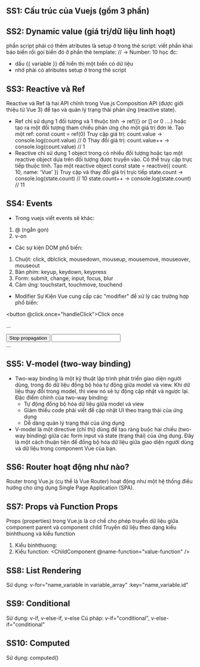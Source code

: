## SS1: Cấu trúc của Vuejs (gồm 3 phần)
<script>
    -> sẽ viết: logic code
</script>

<template>
    -> sẽ viết: component/tags HTML
</template>

<style>
    -> sẽ viết: css
</style>

## SS2: Dynamic value (giá trị/dữ liệu linh hoạt)
phần script phải có thêm atributes là setup ở trong thẻ script: <script setup> let num = 10; </script>
viết phần khai báo biến rồi gọi biến đó ở phần thẻ template: <template> Number: {{ num }} </template> // -> Number: 10
học đc: 
- dấu {{ variable }} để hiển thị một biến có dữ liệu
- nhớ phải có atributes setup ở trong thẻ script

## SS3: Reactive và Ref
Reactive và Ref là hai API chính trong Vue.js Composition API (được giới thiệu từ Vue 3) để tạo và quản lý trạng thái phản ứng (reactive state).
+ Ref chỉ sử dụng 1 đối tượng và 1 thuộc tính -> ref({} or [] or 0 ....) hoặc tạo ra một đối tượng tham chiếu phản ứng cho một giá trị đơn lẻ.
Tạo một ref:
const count = ref(0)
Truy cập giá trị:
count.value -> console.log(count.value) // 0
Thay đổi giá trị:
count.value++ -> console.log(count.value) // 1
+ Reactive chỉ sử dụng 1 object trong có nhiều đối tượng hoặc tạo một reactive object dựa trên đối tượng được truyền vào. Có thể truy cập trực tiếp thuộc tính.
Tạo một reactive object
const state = reactive({
  count: 10,
  name: 'Vue'
})
Truy cập và thay đổi giá trị trực tiếp
state.count -> console.log(state.count) // 10
state.count++ -> console.log(state.count) // 11

## SS4: Events
* Trong vuejs viết events sẽ khác: 
1. @ (ngắn gọn)
2. v-on 

* Các sự kiện DOM phổ biến:
1. Chuột: click, dblclick, mousedown, mouseup, mousemove, mouseover, mouseout
2. Bàn phím: keyup, keydown, keypress
3. Form: submit, change, input, focus, blur
4. Cảm ứng: touchstart, touchmove, touchend

* Modifier Sự Kiện
Vue cung cấp các "modifier" để xử lý các trường hợp phổ biến:
<!-- Chỉ kích hoạt một lần -->
<button @click.once="handleClick">Click once</button>
<!-- Ngăn hành vi mặc định -->
<form @submit.prevent="onSubmit">...</form>
<!-- Dừng lan truyền sự kiện -->
<button @click.stop="handleClick">Stop propagation</button>
<!-- Chỉ kích hoạt khi nhấn phím Enter -->
<input @keyup.enter="submit">
<!-- Kết hợp nhiều modifier -->
<form @submit.prevent.stop="onSubmit">...</form>

## SS5: V-model (two-way binding)
+ Two-way binding là một kỹ thuật lập trình phát triển giao diện người dùng, trong đó dữ liệu đồng bộ hóa tự động giữa model và view.
  Khi dữ liệu thay đổi trong model, thì view nó sẽ tự động cập nhật và ngược lại.
  Đặc điểm chính của two-way binding:
  - Tự động đồng bộ hóa dữ liệu giữa model và view
  - Giảm thiểu code phải viết để cập nhật UI theo trạng thái của ứng dụng
  - Dễ dàng quản lý trạng thái của ứng dụng
+ V-model là một directive (chỉ thị) dùng để tạo ràng buộc hai chiều (two-way binding) giữa các form input và state (trạng thái) của ứng dụng. Đây là một cách thuận tiện để đồng bộ hóa dữ liệu giữa giao diện người dùng và dữ liệu trong component Vue của bạn.

## SS6: Router hoạt động như nào?
Router trong Vue.js (cụ thể là Vue Router) hoạt động như một hệ thống điều hướng cho ứng dụng Single Page Application (SPA). 

## SS7: Props và Function Props
Props (properties) trong Vue.js là cơ chế cho phép truyền dữ liệu giữa component parent và component child
Truyền dữ liệu theo dạng kiểu binhthuong và kiểu function
1. Kiểu binhthuong: <ChildComponent :name-variable="value-variable" />
2. Kiểu function: <ChildComponent @name-function="value-function" />

## SS8: List Rendering
Sử dụng: v-for="name_variable in variable_array" :key="name_variable.id"

## SS9: Conditional
Sử dụng: v-if, v-else-if, v-else
Cú pháp: v-if="conditional", v-else-if="conditional"

## SS10: Computed
Sử dụng: computed()